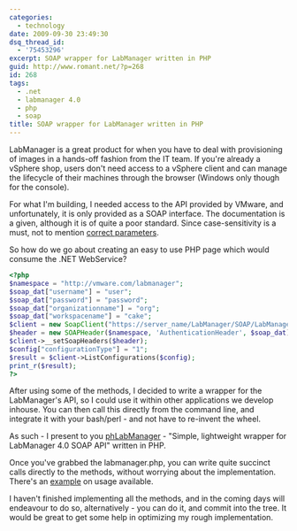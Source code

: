 ```yaml
---
categories:
  - technology
date: 2009-09-30 23:49:30
dsq_thread_id:
  - '75453296'
excerpt: SOAP wrapper for LabManager written in PHP
guid: http://www.romant.net/?p=268
id: 268
tags:
  - .net
  - labmanager 4.0
  - php
  - soap
title: SOAP wrapper for LabManager written in PHP
---
```


LabManager is a great product for when you have to deal with provisioning of images in a hands-off fashion from the IT team. If you're already a vSphere shop, users don't need access to a vSphere client and can manage the lifecycle of their machines through the browser (Windows only though for the console).

For what I'm building, I needed access to the API provided by VMware, and unfortunately, it is only provided as a SOAP interface. The documentation is a given, although it is of quite a poor standard. Since case-sensitivity is a must, not to mention [correct parameters](http://twitter.com/romant/status/4496796125).

So how do we go about creating an easy to use PHP page which would consume the .NET WebService?

```php
<?php
$namespace = "http://vmware.com/labmanager";
$soap_dat["username"] = "user";
$soap_dat["password"] = "password";
$soap_dat["organizationname"] = "org";
$soap_dat["workspacename"] = "cake";
$client = new SoapClient("https://server_name/LabManager/SOAP/LabManager.asmx?wsdl");
$header = new SOAPHeader($namespace, 'AuthenticationHeader', $soap_dat);
$client->__setSoapHeaders($header);
$config["configurationType"] = "1";
$result = $client->ListConfigurations($config);
print_r($result);
?>
```

After using some of the methods, I decided to write a wrapper for the LabManager's API, so I could use it within other applications we develop inhouse. You can then call this directly from the command line, and integrate it with your bash/perl - and not have to re-invent the wheel.

As such - I present to you [phLabManager](http://code.google.com/p/phlabmanager) - "Simple, lightweight wrapper for LabManager 4.0 SOAP API" written in PHP.

Once you've grabbed the labmanager.php, you can write quite succinct calls directly to the methods, without worrying about the implementation. There's an [example](http://code.google.com/p/phlabmanager/wiki/HowTo) on usage available.

I haven't finished implementing all the methods, and in the coming days will endeavour to do so, alternatively - you can do it, and commit into the tree. It would be great to get some help in optimizing my rough implementation.
